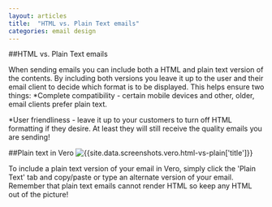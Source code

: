 ```yaml
---
layout: articles
title:  "HTML vs. Plain Text emails"
categories: email design
---
```

  
##HTML vs. Plain Text emails
    
When sending emails you can include both a HTML and plain text version of the contents.
By including both versions you leave it up to the user and their email client to decide which format is to be displayed. This helps ensure two things:
*Complete compatibility - certain mobile devices and other, older, email clients prefer plain text.
	
*User friendliness - leave it up to your customers to turn off HTML formatting if they desire. At least they will still receive the quality emails you are sending!

##Plain text in Vero
![{{site.data.screenshots.vero.html-vs-plain['title']}}]({{site.data.screenshots.vero.html-vs-plain['image']}})

To include a plain text version of your email in Vero, simply click the 'Plain Text' tab and copy/paste or type an alternate version of your email.
Remember that plain text emails cannot render HTML so keep any HTML out of the picture!


                
